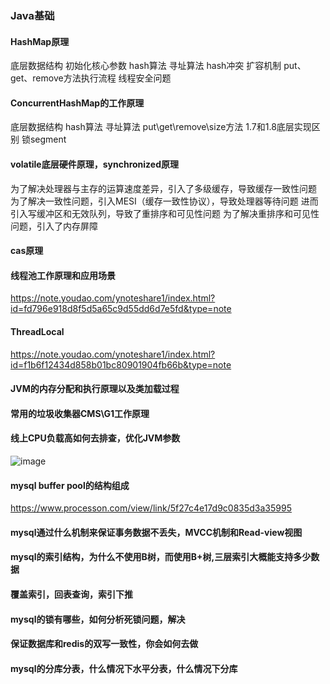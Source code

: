 ### Java基础
#### HashMap原理
底层数据结构
初始化核心参数
hash算法
寻址算法
hash冲突
扩容机制
put、get、remove方法执行流程
线程安全问题

#### ConcurrentHashMap的工作原理
底层数据结构
hash算法
寻址算法
put\get\remove\size方法
1.7和1.8底层实现区别 锁segment

#### volatile底层硬件原理，synchronized原理
为了解决处理器与主存的运算速度差异，引入了多级缓存，导致缓存一致性问题
为了解决一致性问题，引入MESI（缓存一致性协议），导致处理器等待问题
进而引入写缓冲区和无效队列，导致了重排序和可见性问题
为了解决重排序和可见性问题，引入了内存屏障

#### cas原理

#### 线程池工作原理和应用场景
https://note.youdao.com/ynoteshare1/index.html?id=fd796e918d8f5d5a65c9d55dd6d7e5fd&type=note

#### ThreadLocal
https://note.youdao.com/ynoteshare1/index.html?id=f1b6f12434d858b01bc80901904fb66b&type=note

#### JVM的内存分配和执行原理以及类加载过程
#### 常用的垃圾收集器CMS\G1工作原理
#### 线上CPU负载高如何去排查，优化JVM参数

![image](https://user-images.githubusercontent.com/17630310/125640126-1845adbe-9aa9-434a-bada-991f85dab11b.png)

#### mysql buffer pool的结构组成
https://www.processon.com/view/link/5f27c4e17d9c0835d3a35995

#### mysql通过什么机制来保证事务数据不丢失，MVCC机制和Read-view视图
#### mysql的索引结构，为什么不使用B树，而使用B+树,三层索引大概能支持多少数据
#### 覆盖索引，回表查询，索引下推
#### mysql的锁有哪些，如何分析死锁问题，解决
#### 保证数据库和redis的双写一致性，你会如何去做
#### mysql的分库分表，什么情况下水平分表，什么情况下分库

